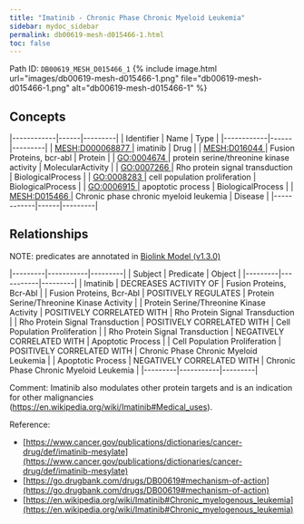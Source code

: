 ```yaml
---
title: "Imatinib - Chronic Phase Chronic Myeloid Leukemia"
sidebar: mydoc_sidebar
permalink: db00619-mesh-d015466-1.html
toc: false 
---
```



Path ID: `DB00619_MESH_D015466_1`
{% include image.html url="images/db00619-mesh-d015466-1.png" file="db00619-mesh-d015466-1.png" alt="db00619-mesh-d015466-1" %}

## Concepts

|------------|------|---------|
| Identifier | Name | Type    |
|------------|------|---------|
| <a href="https://identifiers.org/MESH:D000068877">MESH:D000068877 </a> | imatinib | Drug |
| <a href="https://identifiers.org/MESH:D016044">MESH:D016044 </a> | Fusion Proteins, bcr-abl | Protein |
| <a href="https://identifiers.org/GO:0004674">GO:0004674 </a> | protein serine/threonine kinase activity | MolecularActivity |
| <a href="https://identifiers.org/GO:0007266">GO:0007266 </a> | Rho protein signal transduction | BiologicalProcess |
| <a href="https://identifiers.org/GO:0008283">GO:0008283 </a> | cell population proliferation | BiologicalProcess |
| <a href="https://identifiers.org/GO:0006915">GO:0006915 </a> | apoptotic process | BiologicalProcess |
| <a href="https://identifiers.org/MESH:D015466">MESH:D015466 </a> | Chronic phase chronic myeloid leukemia | Disease |
|------------|------|---------|

## Relationships


NOTE: predicates are annotated in <a href="https://github.com/biolink/biolink-model/releases/tag/v1.3.0">Biolink Model (v1.3.0)</a>

|---------|-----------|---------|
| Subject | Predicate | Object  |
|---------|-----------|---------|
| Imatinib | DECREASES ACTIVITY OF | Fusion Proteins, Bcr-Abl |
| Fusion Proteins, Bcr-Abl | POSITIVELY REGULATES | Protein Serine/Threonine Kinase Activity |
| Protein Serine/Threonine Kinase Activity | POSITIVELY CORRELATED WITH | Rho Protein Signal Transduction |
| Rho Protein Signal Transduction | POSITIVELY CORRELATED WITH | Cell Population Proliferation |
| Rho Protein Signal Transduction | NEGATIVELY CORRELATED WITH | Apoptotic Process |
| Cell Population Proliferation | POSITIVELY CORRELATED WITH | Chronic Phase Chronic Myeloid Leukemia |
| Apoptotic Process | NEGATIVELY CORRELATED WITH | Chronic Phase Chronic Myeloid Leukemia |
|---------|-----------|---------|

Comment: Imatinib also modulates other protein targets and is an indication for other malignancies (https://en.wikipedia.org/wiki/Imatinib#Medical_uses).

Reference: 
  - [https://www.cancer.gov/publications/dictionaries/cancer-drug/def/imatinib-mesylate](https://www.cancer.gov/publications/dictionaries/cancer-drug/def/imatinib-mesylate)
  - [https://go.drugbank.com/drugs/DB00619#mechanism-of-action](https://go.drugbank.com/drugs/DB00619#mechanism-of-action)
  - [https://en.wikipedia.org/wiki/Imatinib#Chronic_myelogenous_leukemia](https://en.wikipedia.org/wiki/Imatinib#Chronic_myelogenous_leukemia)
